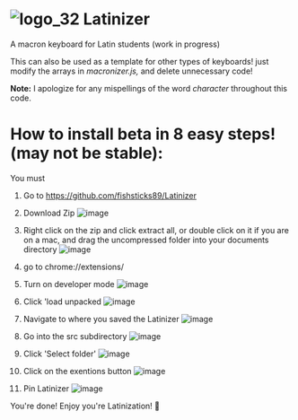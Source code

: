 # ![logo_32](https://user-images.githubusercontent.com/61331006/116012139-96b91700-a5dd-11eb-9521-f908844de80c.png) Latinizer 
A macron keyboard for Latin students (work in progress)

This can also be used as a template for other types of keyboards! just modify the arrays in *macronizer.js,* and delete unnecessary code!

**Note:** I apologize for any mispellings of the word *character* throughout this code.

# How to install beta in 8 easy steps! (may not be stable):
You must
1. Go to https://github.com/fishsticks89/Latinizer
2. Download Zip
![image](https://user-images.githubusercontent.com/61331006/118342598-d0908580-b4d8-11eb-98bd-00e32a2ae4f5.png)

4. Right click on the zip and click extract all, or double click on it if you are on a mac, and drag the uncompressed folder into your documents directory
![image](https://user-images.githubusercontent.com/61331006/118347213-540c9f80-b4f6-11eb-99d5-679fd04c7ca7.png)

4. go to chrome://extensions/
5. Turn on developer mode
![image](https://user-images.githubusercontent.com/61331006/118347313-25db8f80-b4f7-11eb-9bd2-e62280a24d9e.png)

6. Click 'load unpacked
![image](https://user-images.githubusercontent.com/61331006/118347478-815a4d00-b4f8-11eb-982c-8f14cddda687.png)

7. Navigate to where you saved the Latinizer
![image](https://user-images.githubusercontent.com/61331006/118347492-9d5dee80-b4f8-11eb-92de-5693f8dc6788.png)

7. Go into the src subdirectory
![image](https://user-images.githubusercontent.com/61331006/118347506-bcf51700-b4f8-11eb-8615-cb091039a2cb.png)

8. Click 'Select folder'
![image](https://user-images.githubusercontent.com/61331006/118347527-ee6de280-b4f8-11eb-8104-cf37ffd1bcad.png)

10. Click on the exentions button
![image](https://user-images.githubusercontent.com/61331006/118347543-06456680-b4f9-11eb-9e20-a7e20897e65f.png)

12. Pin Latinizer
![image](https://user-images.githubusercontent.com/61331006/118347561-22e19e80-b4f9-11eb-8c1d-272af68a80b4.png)

You're done! Enjoy you're Latinization! 🎉
